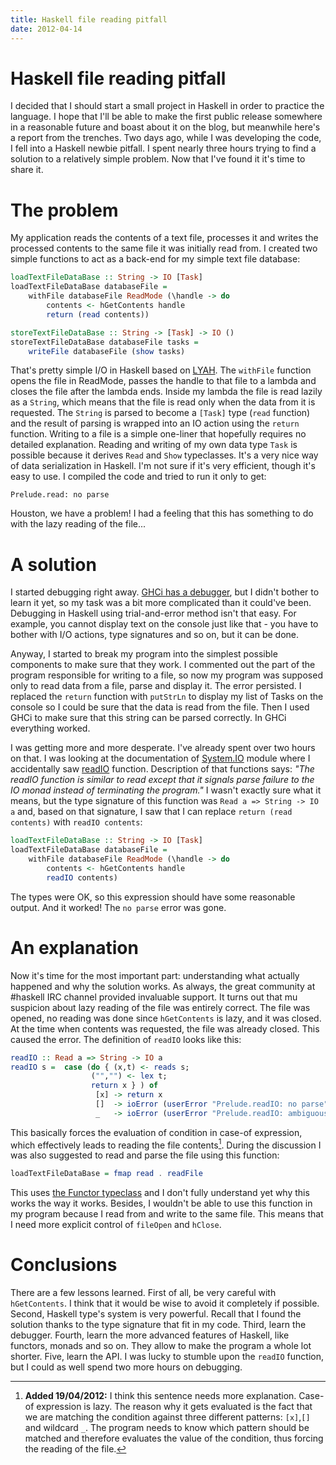 ```yaml
---
title: Haskell file reading pitfall
date: 2012-04-14
---
```


Haskell file reading pitfall
============================

I decided that I should start a small project in Haskell in order to practice
the language. I hope that I'll be able to make the first public release
somewhere in a reasonable future and boast about it on the blog, but meanwhile
here's a report from the trenches. Two days ago, while I was developing the
code, I fell into a Haskell newbie pitfall. I spent nearly three hours trying to
find a solution to a relatively simple problem. Now that I've found it it's time
to share it.

The problem
===========

My application reads the contents of a text file, processes it and writes the
processed contents to the same file it was initially read from. I created two
simple functions to act as a back-end for my simple text file database:

```haskell
loadTextFileDataBase :: String -> IO [Task]
loadTextFileDataBase databaseFile =
    withFile databaseFile ReadMode (\handle -> do
        contents <- hGetContents handle
        return (read contents))

storeTextFileDataBase :: String -> [Task] -> IO ()
storeTextFileDataBase databaseFile tasks =
    writeFile databaseFile (show tasks)
```

That's pretty simple I/O in Haskell based on
[LYAH](http://learnyouahaskell.com/input-and-output#files-and-streams).  The
`withFile` function opens the file in ReadMode, passes the handle to that file
to a lambda and closes the file after the lambda ends. Inside my lambda the file
is read lazily as a `String`, which means that the file is read only when the
data from it is requested. The `String` is parsed to become a `[Task]` type
(`read` function) and the result of parsing is wrapped into an IO action using
the `return` function. Writing to a file is a simple one-liner that hopefully
requires no detailed explanation. Reading and writing of my own data type `Task`
is possible because it derives `Read` and `Show` typeclasses. It's a very nice
way of data serialization in Haskell. I'm not sure if it's very efficient,
though it's easy to use. I compiled the code and tried to run it only to get:

```
Prelude.read: no parse
```

Houston, we have a problem! I had a feeling that this has something to do with
the lazy reading of the file...

A solution
==========

I started debugging right away. [GHCi has a
debugger](http://www.haskell.org/ghc/docs/latest/html/users_guide/ghci-debugger.html),
but I didn't bother to learn it yet, so my task was a bit more complicated than
it could've been. Debugging in Haskell using trial-and-error method isn't that
easy. For example, you cannot display text on the console just like that - you
have to bother with I/O actions, type signatures and so on, but it can be done.

Anyway, I started to break my program into the simplest possible components to
make sure that they work. I commented out the part of the program responsible
for writing to a file, so now my program was supposed only to read data from a
file, parse and display it. The error persisted. I replaced the `return`
function with `putStrLn` to display my list of Tasks on the console so I could
be sure that the data is read from the file. Then I used GHCi to make sure that
this string can be parsed correctly. In GHCi everything worked.

I was getting more and more desperate. I've already spent over two hours on
that. I was looking at the documentation of
[System.IO](http://hackage.haskell.org/packages/archive/base/latest/doc/html/System-IO.html)
module where I accidentally saw
[readIO](http://hackage.haskell.org/packages/archive/base/latest/doc/html/System-IO.html#v:readIO)
function. Description of that functions says: _"The readIO function is similar
to read except that it signals parse failure to the IO monad instead of
terminating the program."_ I wasn't exactly sure what it means, but the type
signature of this function was `Read a => String -> IO a` and, based on that
signature, I saw that I can replace `return (read contents)` with `readIO
contents`:

```haskell
loadTextFileDataBase :: String -> IO [Task]
loadTextFileDataBase databaseFile =
    withFile databaseFile ReadMode (\handle -> do
        contents <- hGetContents handle
        readIO contents)
```

The types were OK, so this expression should have some reasonable output. And it
worked! The `no parse` error was gone.

An explanation
==============

Now it's time for the most important part: understanding what actually happened
and why the solution works. As always, the great community at #haskell IRC
channel provided invaluable support. It turns out that mu suspicion about lazy
reading of the file was entirely correct. The file was opened, no reading was
done since `hGetContents` is lazy, and it was closed. At the time when contents
was requested, the file was already closed. This caused the error. The
definition of `readIO` looks like this:

```haskell
readIO :: Read a => String -> IO a
readIO s =  case (do { (x,t) <- reads s;
                  ("","") <- lex t;
                  return x } ) of
                   [x] -> return x
                   []  -> ioError (userError "Prelude.readIO: no parse")
                   _   -> ioError (userError "Prelude.readIO: ambiguous parse")
```

This basically forces the evaluation of condition in case-of expression, which
effectively leads to reading the file contents[^1].  During the discussion I was
also suggested to read and parse the file using this function:

```haskell
loadTextFileDataBase = fmap read . readFile
```

This uses [the Functor
typeclass](http://learnyouahaskell.com/making-our-own-types-and-typeclasses#the-functor-typeclass)
and I don't fully understand yet why this works the way it works. Besides, I
wouldn't be able to use this function in my program because I read from and
write to the same file. This means that I need more explicit control of
`fileOpen` and `hClose`.

Conclusions
===========

There are a few lessons learned. First of all, be very careful with
`hGetContents`.  I think that it would be wise to avoid it completely if
possible.  Second, Haskell type's system is very powerful. Recall that I found
the solution thanks to the type signature that fit in my code. Third, learn the
debugger.  Fourth, learn the more advanced features of Haskell, like functors,
monads and so on.  They allow to make the program a whole lot shorter. Five,
learn the API.  I was lucky to stumble upon the `readIO` function, but I could
as well spend two more hours on debugging.

[^1]: **Added 19/04/2012:** I think this sentence needs more explanation.
Case-of expression is lazy. The reason why it gets evaluated is the fact that we
are matching the condition against three different patterns: `[x]`,`[]` and
wildcard `_`. The program needs to know which pattern should be matched and
therefore evaluates the value of the condition, thus forcing the reading of the
file.

